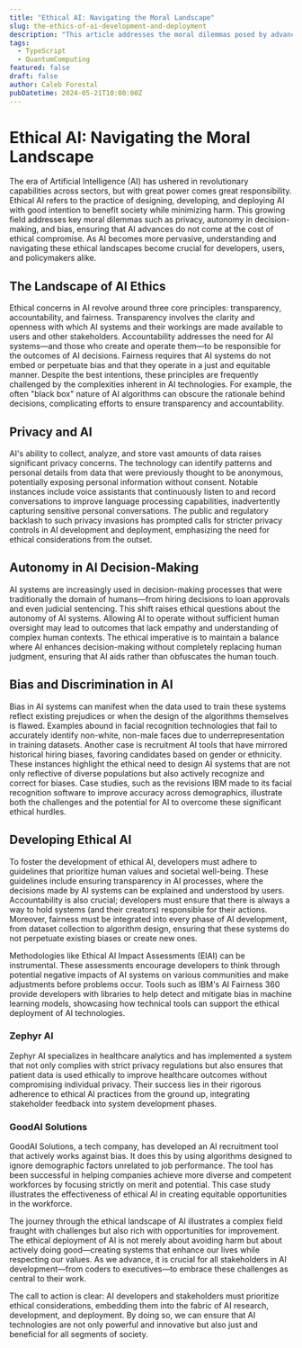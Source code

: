 ```yaml
---
title: "Ethical AI: Navigating the Moral Landscape"
slug: the-ethics-of-ai-development-and-deployment
description: "This article addresses the moral dilemmas posed by advancing AI technology, from privacy concerns to decision-making autonomy, and discusses how developers can create ethical AI systems that benefit humanity."
tags:
  - TypeScript
  - QuantumComputing
featured: false
draft: false
author: Caleb Forestal
pubDatetime: 2024-05-21T10:00:00Z
---
```


# Ethical AI: Navigating the Moral Landscape

The era of Artificial Intelligence (AI) has ushered in revolutionary capabilities across sectors, but with great power comes great responsibility. Ethical AI refers to the practice of designing, developing, and deploying AI with good intention to benefit society while minimizing harm. This growing field addresses key moral dilemmas such as privacy, autonomy in decision-making, and bias, ensuring that AI advances do not come at the cost of ethical compromise. As AI becomes more pervasive, understanding and navigating these ethical landscapes become crucial for developers, users, and policymakers alike.

## The Landscape of AI Ethics
Ethical concerns in AI revolve around three core principles: transparency, accountability, and fairness. Transparency involves the clarity and openness with which AI systems and their workings are made available to users and other stakeholders. Accountability addresses the need for AI systems—and those who create and operate them—to be responsible for the outcomes of AI decisions. Fairness requires that AI systems do not embed or perpetuate bias and that they operate in a just and equitable manner. Despite the best intentions, these principles are frequently challenged by the complexities inherent in AI technologies. For example, the often "black box" nature of AI algorithms can obscure the rationale behind decisions, complicating efforts to ensure transparency and accountability.

## Privacy and AI
AI's ability to collect, analyze, and store vast amounts of data raises significant privacy concerns. The technology can identify patterns and personal details from data that were previously thought to be anonymous, potentially exposing personal information without consent. Notable instances include voice assistants that continuously listen to and record conversations to improve language processing capabilities, inadvertently capturing sensitive personal conversations. The public and regulatory backlash to such privacy invasions has prompted calls for stricter privacy controls in AI development and deployment, emphasizing the need for ethical considerations from the outset.

## Autonomy in AI Decision-Making
AI systems are increasingly used in decision-making processes that were traditionally the domain of humans—from hiring decisions to loan approvals and even judicial sentencing. This shift raises ethical questions about the autonomy of AI systems. Allowing AI to operate without sufficient human oversight may lead to outcomes that lack empathy and understanding of complex human contexts. The ethical imperative is to maintain a balance where AI enhances decision-making without completely replacing human judgment, ensuring that AI aids rather than obfuscates the human touch.

## Bias and Discrimination in AI
Bias in AI systems can manifest when the data used to train these systems reflect existing prejudices or when the design of the algorithms themselves is flawed. Examples abound in facial recognition technologies that fail to accurately identify non-white, non-male faces due to underrepresentation in training datasets. Another case is recruitment AI tools that have mirrored historical hiring biases, favoring candidates based on gender or ethnicity. These instances highlight the ethical need to design AI systems that are not only reflective of diverse populations but also actively recognize and correct for biases. Case studies, such as the revisions IBM made to its facial recognition software to improve accuracy across demographics, illustrate both the challenges and the potential for AI to overcome these significant ethical hurdles.

## Developing Ethical AI
To foster the development of ethical AI, developers must adhere to guidelines that prioritize human values and societal well-being. These guidelines include ensuring transparency in AI processes, where the decisions made by AI systems can be explained and understood by users. Accountability is also crucial; developers must ensure that there is always a way to hold systems (and their creators) responsible for their actions. Moreover, fairness must be integrated into every phase of AI development, from dataset collection to algorithm design, ensuring that these systems do not perpetuate existing biases or create new ones.

Methodologies like Ethical AI Impact Assessments (EIAI) can be instrumental. These assessments encourage developers to think through potential negative impacts of AI systems on various communities and make adjustments before problems occur. Tools such as IBM's AI Fairness 360 provide developers with libraries to help detect and mitigate bias in machine learning models, showcasing how technical tools can support the ethical deployment of AI technologies.

### Zephyr AI
Zephyr AI specializes in healthcare analytics and has implemented a system that not only complies with strict privacy regulations but also ensures that patient data is used ethically to improve healthcare outcomes without compromising individual privacy. Their success lies in their rigorous adherence to ethical AI practices from the ground up, integrating stakeholder feedback into system development phases.

### GoodAI Solutions
GoodAI Solutions, a tech company, has developed an AI recruitment tool that actively works against bias. It does this by using algorithms designed to ignore demographic factors unrelated to job performance. The tool has been successful in helping companies achieve more diverse and competent workforces by focusing strictly on merit and potential. This case study illustrates the effectiveness of ethical AI in creating equitable opportunities in the workforce.

The journey through the ethical landscape of AI illustrates a complex field fraught with challenges but also rich with opportunities for improvement. The ethical deployment of AI is not merely about avoiding harm but about actively doing good—creating systems that enhance our lives while respecting our values. As we advance, it is crucial for all stakeholders in AI development—from coders to executives—to embrace these challenges as central to their work.

The call to action is clear: AI developers and stakeholders must prioritize ethical considerations, embedding them into the fabric of AI research, development, and deployment. By doing so, we can ensure that AI technologies are not only powerful and innovative but also just and beneficial for all segments of society.
